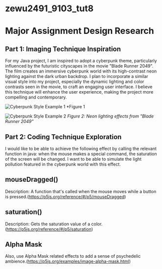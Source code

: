 # zewu2491_9103_tut8

# Major Assignment Design Research

## Part 1: Imaging Technique Inspiration

For my Java project, I am inspired to adopt a cyberpunk theme, particularly influenced by the futuristic cityscapes in the movie "Blade Runner 2049". The film creates an immersive cyberpunk world with its high-contrast neon lighting against the dark urban backdrop. I plan to incorporate a similar visual style into my project, especially the dynamic lighting and color contrasts seen in the movie, to craft an engaging user interface. I believe this technique will enhance the user experience, making the project more compelling and contemporary.

![Cyberpunk Style Example 1](image/a.jpg)
*Figure 1






![Cyberpunk Style Example 2](image/2.jpeg)
*Figure 2: Neon lighting effects from "Blade Runner 2049"*






## Part 2: Coding Technique Exploration

I would like to be able to achieve the following effect by calling the relevant function in java: when the mouse makes a special command, the saturation of the screen will be changed. I want to be able to simulate the light pollution featured in the cyberpunk world with this effect.

## mouseDragged()
Description: A function that's called when the mouse moves while a button is pressed.(https://p5js.org/reference/#/p5/mouseDragged)

## saturation()
Description: Gets the saturation value of a color.(https://p5js.org/reference/#/p5/saturation)



## Alpha Mask
Also, use Alpha Mask related effects to add a sense of psychedelic ambience.(https://p5js.org/examples/image-alpha-mask.html)
